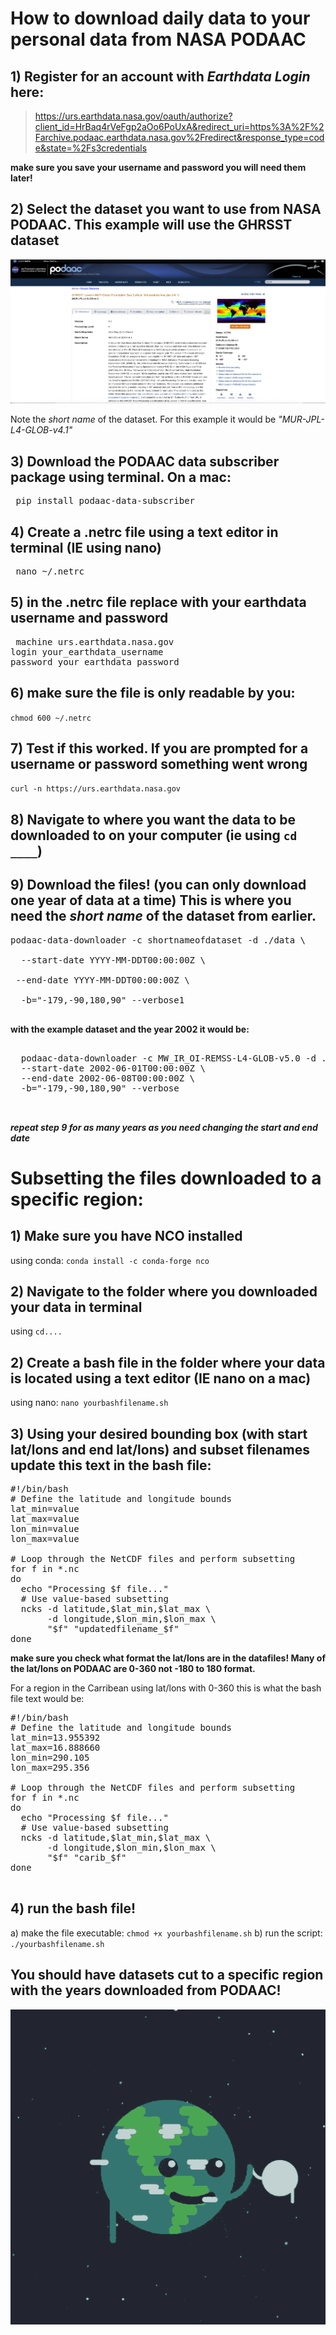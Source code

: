 # How to download daily data to your personal data from NASA PODAAC
## 1)  Register for an account with _Earthdata Login_ here: 
> https://urs.earthdata.nasa.gov/oauth/authorize?client_id=HrBaq4rVeFgp2aOo6PoUxA&redirect_uri=https%3A%2F%2Farchive.podaac.earthdata.nasa.gov%2Fredirect&response_type=code&state=%2Fs3credentials

<b> make sure you save your username and password you will need them later! </b>

## 2)  Select the dataset you want to use from NASA PODAAC. This example will use the GHRSST dataset


![GHRSST PO.DAAC](https://raw.githubusercontent.com/behorwitz/podaac_data/902b490f1be6a2408c6fbeb783a7704e8e8efa59/ghrsstpodaac.png)

Note the _short name_ of the dataset. For this example it would be _"MUR-JPL-L4-GLOB-v4.1"_ 

## 3) Download the PODAAC data subscriber package using terminal. On a mac: 

<pre> pip install podaac-data-subscriber  </pre>

## 4) Create a .netrc file using a text editor in terminal (IE using nano)
<pre> nano ~/.netrc </pre> 

## 5) in the .netrc file replace with your earthdata username and password
<pre> machine urs.earthdata.nasa.gov
login your_earthdata_username
password your_earthdata_password </pre>

## 6) make sure the file is only readable by you: 
`chmod 600 ~/.netrc`

## 7) Test if this worked. If you are prompted for a username or password something went wrong
`curl -n https://urs.earthdata.nasa.gov`

## 8) Navigate to where you want the data to be downloaded to on your computer (ie using `cd ____`)

## 9) Download the files! (you can only download one year of data at a time) This is where you need the _short name_ of the dataset from earlier. 
<pre>
podaac-data-downloader -c shortnameofdataset -d ./data \

  --start-date YYYY-MM-DDT00:00:00Z \

 --end-date YYYY-MM-DDT00:00:00Z \

  -b="-179,-90,180,90" --verbose1
  </pre>

  <b> with the example dataset and the year 2002 it would be: </b>
  <pre>

  podaac-data-downloader -c MW_IR_OI-REMSS-L4-GLOB-v5.0 -d ./data \
  --start-date 2002-06-01T00:00:00Z \
  --end-date 2002-06-08T00:00:00Z \
  -b="-179,-90,180,90" --verbose

  </pre>

  <b> _repeat step 9 for as many years as you need changing the start and end date_ </b>

  # Subsetting the files downloaded to a specific region: 

## 1) Make sure you have NCO installed 
using conda: `conda install -c conda-forge nco`
## 2) Navigate to the folder where you downloaded your data in terminal

using `cd....`

## 2) Create a bash file in the folder where your data is located using a text editor (IE nano on a mac)
using nano: `nano yourbashfilename.sh`

## 3) Using your desired bounding box (with start lat/lons and end lat/lons) and subset filenames update this text in the bash file: 
<pre>
#!/bin/bash
# Define the latitude and longitude bounds
lat_min=value
lat_max=value
lon_min=value
lon_max=value

# Loop through the NetCDF files and perform subsetting
for f in *.nc
do
  echo "Processing $f file..."
  # Use value-based subsetting
  ncks -d latitude,$lat_min,$lat_max \
       -d longitude,$lon_min,$lon_max \
       "$f" "updatedfilename_$f"
done
</pre>

<b> make sure you check what format the lat/lons are in the datafiles! Many of the lat/lons on PODAAC are 0-360 not -180 to 180 format. </b>

For a region in the Carribean using lat/lons with 0-360 this is what the bash file text would be: 

<pre>
#!/bin/bash
# Define the latitude and longitude bounds
lat_min=13.955392
lat_max=16.888660
lon_min=290.105
lon_max=295.356

# Loop through the NetCDF files and perform subsetting
for f in *.nc
do
  echo "Processing $f file..."
  # Use value-based subsetting
  ncks -d latitude,$lat_min,$lat_max \
       -d longitude,$lon_min,$lon_max \
       "$f" "carib_$f"
done

</pre>

## 4) run the bash file! 

a) make the file executable: `chmod +x yourbashfilename.sh`
b) run the script: `./yourbashfilename.sh`

## You should have datasets cut to a specific region with the years downloaded from PODAAC! 

![High Five Rotation GIF](https://github.com/behorwitz/podaac_data/raw/main/high-five-rotation.gif)
